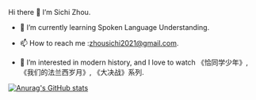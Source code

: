  Hi there 👋 I’m Sichi Zhou.

- 🌱 I’m currently learning Spoken Language Understanding.

- 📫 How to reach me :zhousichi2021@gmail.com.
 
- 👀 I’m interested in modern history, and I love to watch 《恰同学少年》, 《我们的法兰西岁月》, 《大决战》系列.

[![Anurag's GitHub stats](https://github-readme-stats.vercel.app/api?username=zsc19)](https://github.com/anuraghazra/github-readme-stats)
<!---
zsc19/zsc19 is a ✨ special ✨ repository because its `README.md` (this file) appears on your GitHub profile.
You can click the Preview link to take a look at your changes.
- 💞️ I’m looking to collaborate on ...
- 👀 I’m interested in ...
--->
